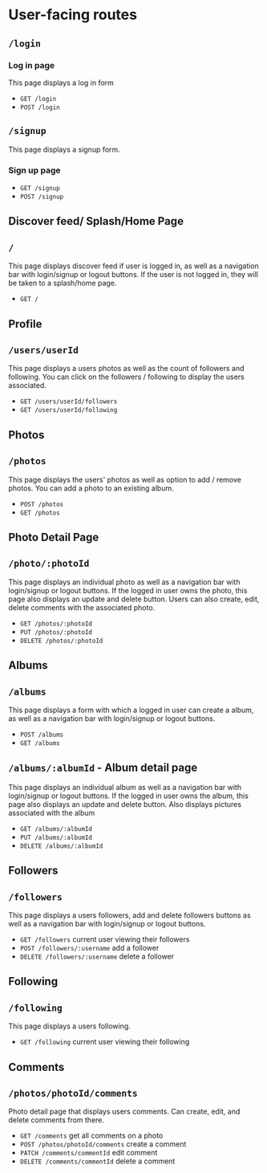 # User-facing routes

## `/login`

### Log in page

This page displays a log in form

* `GET /login`
* `POST /login`

## `/signup`

This page displays a signup form.

### Sign up page

* `GET /signup`
* `POST /signup`

##  Discover feed/ Splash/Home Page
## `/`

This page displays discover feed if user is logged in, as well as a navigation bar with login/signup or logout buttons. If the user is not logged in, they will be taken to a splash/home page.

* `GET /`

## Profile

## `/users/userId`

This page displays a users photos as well as the count of followers and following. You can click on the followers / following to display the users associated.

 * `GET /users/userId/followers`
 * `GET /users/userId/following`


## Photos
## `/photos`

This page displays the users' photos as well as option to add / remove photos. You can add a photo to an existing album.

  * `POST /photos`
  * `GET /photos`

## Photo Detail Page
## `/photo/:photoId`

This page displays an individual photo as well as a navigation bar with login/signup or logout buttons. If the logged in user owns the photo, this page also displays an update and delete button. Users can also create, edit, delete comments with the associated photo.

* `GET /photos/:photoId`
* `PUT /photos/:photoId`
* `DELETE /photos/:photoId`



## Albums
## `/albums`

This page displays a form with which a logged in user can create a album, as well as a navigation bar with login/signup or logout buttons.

  * `POST /albums`
  * `GET /albums`


## `/albums/:albumId` - Album detail page

This page displays an individual album as well as a navigation bar with login/signup or logout buttons. If the logged in user owns the album, this page also displays an update and delete button. Also displays pictures associated with the album

* `GET /albums/:albumId`
* `PUT /albums/:albumId`
* `DELETE /albums/:albumId`

## Followers

## `/followers`

This page displays a users followers, add and delete followers buttons as well as a navigation bar with login/signup or logout buttons.

  * `GET /followers` current user viewing their followers
  * `POST /followers/:username` add a follower
  * `DELETE /followers/:username` delete a follower

## Following

## `/following`

This page displays a users following.

* `GET /following` current user viewing their following


## Comments

## `/photos/photoId/comments`

Photo detail page that displays users comments.
Can create, edit, and delete comments from there.

  * `GET /comments` get all comments on a photo
  * `POST /photos/photoId/comments` create a comment
  * `PATCH /comments/commentId` edit comment
  * `DELETE /comments/commentId` delete a comment
